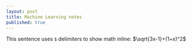 ```yaml
---
layout: post
title: Machine Learning notes
published: true
---
```



This sentence uses `$` delimiters to show math inline: $\sqrt{3x-1}+(1+x)^2$
